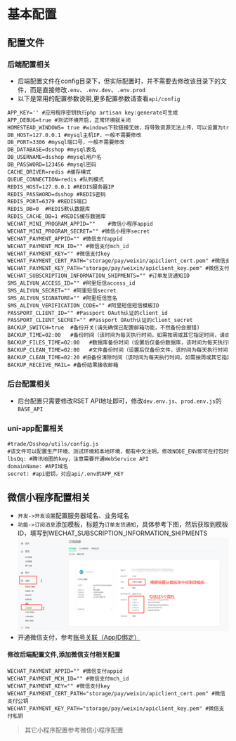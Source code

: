 # 基本配置
## 配置文件
### 后端配置相关
- 后端配置文件在config目录下，但实际配置时，并不需要去修改该目录下的文件，而是直接修改`.env`、`.env.dev`、`.env.prod`
- 以下是常用的配置参数说明,更多配置参数请查看`api/config`
```markdown
APP_KEY='' #应用程序密钥执行php artisan key:generate可生成
APP_DEBUG=true #测试环境开启，正常环境就关闭
HOMESTEAD_WINDOWS= true #windows下软链接无效，将导致资源无法上传，可以设置为true
DB_HOST=127.0.0.1 #mysql主机IP，一般不需要修改
DB_PORT=3306 #mysql端口号，一般不需要修改
DB_DATABASE=dsshop #mysql表名
DB_USERNAME=dsshop #mysql用户名
DB_PASSWORD=123456 #mysql密码
CACHE_DRIVER=redis #缓存模式
QUEUE_CONNECTION=redis #队列模式
REDIS_HOST=127.0.0.1 #REDIS服务器IP
REDIS_PASSWORD=dsshop #REDIS密码
REDIS_PORT=6379 #REDIS端口
REDIS_DB=0  #REDIS默认数据库
REDIS_CACHE_DB=1 #REDIS缓存数据库
WECHAT_MINI_PROGRAM_APPID=""    #微信小程序appid
WECHAT_MINI_PROGRAM_SECRET="" #微信小程序secret
WECHAT_PAYMENT_APPID="" #微信支付appid
WECHAT_PAYMENT_MCH_ID="" #微信支付mch_id
WECHAT_PAYMENT_KEY="" #微信支付key
WECHAT_PAYMENT_CERT_PATH="storage/pay/weixin/apiclient_cert.pem" #微信支付公钥
WECHAT_PAYMENT_KEY_PATH="storage/pay/weixin/apiclient_key.pem" #微信支付私钥
WECHAT_SUBSCRIPTION_INFORMATION_SHIPMENTS="" #订单发货通知ID
SMS_ALIYUN_ACCESS_ID="" #阿里短信access_id
SMS_ALIYUN_SECRET="" #阿里短信secret
SMS_ALIYUN_SIGNATURE="" #阿里短信签名
SMS_ALIYUN_VERIFICATION_CODE="" #阿里短信短信模板ID
PASSPORT_CLIENT_ID="" #Passport OAuth认证的client_id
PASSPORT_CLIENT_SECRET="" #Passport OAuth认证的client_secret
BACKUP_SWITCH=true  #备份开关(请先确保已配置邮箱功能，不然备份会报错)
BACKUP_TIME=02:00   #备份时间（该时间为每天执行时间，如需按周或其它指定时间，请自行配置backup.php文件）
BACKUP_FILES_TIME=02:00   #数据库备份时间（设置后仅备份数据库，该时间为每天执行时间，如需按周或其它指定时间，请自行配置backup.php文件）
BACKUP_CLEAN_TIME=02:00   #文件备份时间（设置后仅备份文件，该时间为每天执行时间，如需按周或其它指定时间，请自行配置backup.php文件）
BACKUP_CLEAN_TIME=02:20 #旧备份清除时间（该时间为每天执行时间，如需按周或其它指定时间，请自行配置backup.php文件）
BACKUP_RECEIVE_MAIL= #备份结果接收邮箱
```
### 后台配置相关
- 后台配置只需要修改RSET API地址即可，修改`dev.env.js`、`prod.env.js`的`BASE_API`
### uni-app配置相关
```markdown
#trade/Dsshop/utils/config.js
#该文件可以配置生产环境、测试环境和本地环境，都有中文注明，修改NODE_ENV即可在打包时区分生产和测试环境
lbsQq: #腾讯地图的key，注意需要开通WebService API
domainName: #API域名
secret: #api密钥，对应api/.env的APP_KEY
```
## 微信小程序配置相关
- `开发->开发设置`配置服务器域名、业务域名
- `功能->订阅消息`添加模板，标题为`订单发货通知`，具体参考下图，然后获取到模板ID，填写到WECHAT_SUBSCRIPTION_INFORMATION_SHIPMENTS
![](/image/11.png)
- 开通微信支付，参考[账号关联（AppID绑定）](https://pay.weixin.qq.com/static/pay_setting/appid_protocol.shtml "账号关联（AppID绑定）")
#### 修改后端配置文件,添加微信支付相关配置
```
WECHAT_PAYMENT_APPID="" #微信支付appid
WECHAT_PAYMENT_MCH_ID="" #微信支付mch_id
WECHAT_PAYMENT_KEY="" #微信支付key
WECHAT_PAYMENT_CERT_PATH="storage/pay/weixin/apiclient_cert.pem" #微信支付公钥
WECHAT_PAYMENT_KEY_PATH="storage/pay/weixin/apiclient_key.pem" #微信支付私钥
```
> 其它小程序配置参考微信小程序配置